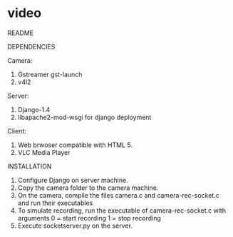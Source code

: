 video
=====
README


DEPENDENCIES

Camera:
1. Gstreamer gst-launch
2. v4l2

Server:
1. Django-1.4
2. libapache2-mod-wsgi for django deployment

Client:
1. Web brwoser compatible with HTML 5.
2. VLC Media Player


INSTALLATION

1. Configure Django on server machine.
2. Copy the camera folder to the camera machine.
3. On the camera, compile the files camera.c and camera-rec-socket.c and run their executables
4. To simulate recording, run the executable of camera-rec-socket.c with arguments 
  	0 = start recording
		1 = stop recording
5. Execute socketserver.py on the server.
